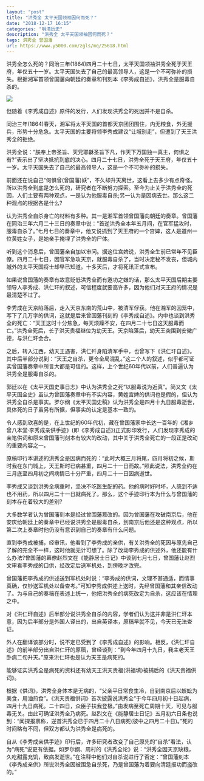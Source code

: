 ```yaml
---
layout: "post"
title: "洪秀全 太平天国领袖因何而死？"
date: "2018-12-17 16:15"
categories: "明清历史"
description: "洪秀全 太平天国领袖因何而死？"
tags: 洪秀全 曾国潘
url: https://www.y5000.com/zgls/mq/25618.html
---
```






洪秀全怎么死的？同治三年(1864)四月二十七日，太平天国领袖洪秀全死于天王府，年仅五十一岁。太平天国失去了自己的最高领导人，这是一个不可弥补的损失。根据湘军首领曾国藩向朝廷的奏章和刊刻本《李秀成自述》，洪秀全是服毒自杀的。

![](https://img.y5000.com/uploads/allimg/170918/13-1F91Q63ZWX.jpg)

但随着《李秀成自述》原件的发行，人们发现洪秀全的死因并不是自杀。

同治三年(1864)春天，湘军将太平天国的首都天京团团围住，内无粮食，外无援兵，形势十分危急。太平天国的主要将领李秀成建议“让城别走”，但遭到了天王洪秀全的拒绝。

洪秀全说：“朕奉上帝圣旨、天兄耶龢圣旨下凡，作天下万国独一真主，何惧之有?”表示出了坚决抵抗到底的决心。四月二十七日，洪秀全死于天王府，年仅五十一岁。太平天国失去了自己的最高领导人，这是一个不可弥补的损失。

前面还在说自己“何惧曾(曾国藩)妖”，不久却升天离世，这看上去多少有点奇怪。所以洪秀全到底是怎么死的，研究者在不断努力探索。至今为止关于洪秀全的死因，人们主要有两种观点，一是认为他服毒自杀;另一认为是因病去世。那么这二种观点的根据各是什么?

认为洪秀全自杀身亡的材料有多种。其一是湘军首领曾国藩向朝廷的奏章。曾国藩在同治三年六月二十三日的奏章中说：“首逆洪秀全本年五月间，在官军猛攻时，服毒自杀了。”七月七日的奏章中，他又说抓到了天王府的一个宫婢，这人是道州一位黄姓女子，是她亲手掩埋了洪秀全的尸体。

听到这个消息后，曾国藩亲自加以审问。据这位宫婢说，洪秀全生前已常年不见臣僚。四月二十七日，因官军急攻天京，就服毒自杀了，当时决定秘不发丧，但城内城外的太平天国将士却早已知道。十多天后，才将死讯正式宣布。

如果说曾国藩的奏章有故意贬低洪秀全而有邀功之嫌的话，那么太平天国后期主要领导人李秀成、洪仁玕的叙述，可信程度就要高许多，因为他们对天王府的情况是最清楚不过了。

李秀成在天京陷落后，走入天京东南的荒山中，被清军俘获。他在湘军的囚笼中，写下了几万字的供词，这就是后来曾国藩刊刻的《李秀成自述》。内中也谈到洪秀全的死亡：“天王这时十分焦急，每天烦躁不安，在四月二十七日这天服毒而亡。”洪秀全死后，长子洪天贵福继位为幼天王。天京陷落后，幼天王突围到安徽广德，与洪仁玕会合。

之后，转入江西，幼天王遇害，洪仁歼身陷清军手中，也曾写下《洪仁玕自述》。其中后半部分说到：“天王之自杀，更令全局混乱。”这二个人的叙述，似乎都可证实曾国藩奏章中所言大都是可信的。这样，上个世纪60年代以前，人们普遍认为洪秀全是服毒自杀的。

郭廷以在《太平天国史事日志》中认为洪秀全之死“以服毒说为近真”。简又文《太平天国全史》虽认为曾国藩奏章中有不实内容，黄姓宫婢的供词也是假的，但认为洪秀全自杀是事实。罗尔纲《太平天国史稿》认为洪秀全是四月十九日服毒逝世，具体死的日子虽另有所据，但事实的认定是基本一致的。

令人感到欣喜的是，在上世纪的60年代初，藏在曾国藩家中长达一百年的《湘乡曾八本堂·李秀成亲供手迹》(即《李秀成自述》)正式影印发行，人们发现李秀成的亲笔供词和原来曾国藩刊刻本有较大的改动，其中关于洪秀全死亡的一段正是改动的重要内容之一。

原稿印行本讲述的洪秀全是因病而死的：“此时大概三月将尾，四月将初之候，斯时我在东门城上，天王斯时已病甚重，四月二十一日而故。”照此说法，洪秀全约在三月底至四月初之间病情已十分严重，四月二十一日因病逝世。

李秀成又谈到洪秀全病重时，坚决不吃医生配的药。他的病时好时坏，人感到不适也不用药，所以四月二十一日就病死了。那么，这个手迹印行本为什么与曾国藩的刻本存在着较大的差别?

大多数学者认为曾国藩刻本是经过曾围藩篡改的。因为曾国藩在攻破南京后，他在安庆给朝廷上的奏章中已经说洪秀全是服毒自杀，到南京后他还是这种观点，所以第二次上奏章时他仍没有意识到自己的奏章有什么问题。

直到李秀成被捕，经审讯，他看到了李秀成的亲供，有关洪秀全的死因与原先自己了解的完全不一样，这时他就无计可想了。除了改动李秀成的供述外，他还能有什么办法?曾国藩的幕僚赵烈文在《能静居士日记》中谈到七月七日，曾国藩让赵烈文审看李秀成的口供，经改定后送军机处，到傍晚才改完。

曾国藩把李秀成的供述送到军机处时说：“李秀成的供词，文理不甚通适，而情事真确，仅钞送军机处以备查考。”可知李秀成供述上送时，先经曾国藩和其亲信改动了。为与自己的奏稿在表述上统一，他把洪秀全的病死改定为自杀，这应该在情理之中。

对《洪仁玕自述》后半部分说洪秀全自杀的内容，学者们认为这并非是洪仁玕本意，因为后半部分是外国人译出的，出自英译本，原稿早就不见，今天已无法查证。

外人在翻译该部分时，说不定已受到了《李秀成自述》的影响。相反，《洪仁玕自述》的前半部分出自洪仁玕的原稿，曾经谈到：“到今年四月十九日，我主老天王卧病二旬升天。”原来洪仁玕也是认为天王是病死的。

能够证实洪秀全是病死的资料还有幼天王洪天贵福(洪福填)被捕后的《洪天贵福供词》。

根据《供词》，洪秀全身体本是无病的，“父亲平日常食生冷，自到南京后以蜈蚣为美食，用油煎食”。《洪天贵福供词》首次披露说洪秀全“于今年四月初十日起病，四月十九日病死。二十四日，众臣子扶我登极。”由发病至死亡周期十天，可见与服毒无关。由此可确证洪秀全乃病死。赵烈文在《能静居士日记》五月初六日条也说到：“闻探报禀称，逆首洪秀全已于四月二十八日病死(彼中之四月二十日)。”死的时间略有不同，但双方都认为洪秀全是病死的。

自从《李秀成亲供手迹》印行后，许多研究者改变了自己原先的“自杀”看法，认为“病死”说更有依据。如罗尔纲、周村的《洪秀全论》说：“洪秀全因天京缺粮，久吃甜露充饥，致病发逝世。”在注释中他们对自杀说进行了否定：“曾国藩刻本《李秀成亲供》所说洪秀全因被围急自杀死，乃是曾国藩为着要向清廷报功而盗改的。”
